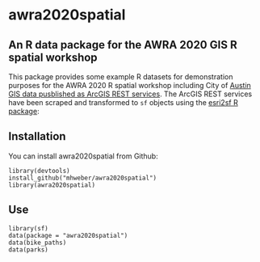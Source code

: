 # awra2020spatial
## An R data package for the AWRA 2020 GIS R spatial workshop

This package provides some example R datasets for demonstration purposes for the AWRA 2020 R spatial workshop including City of [Austin GIS data pusblished as ArcGIS REST services](http://www.arcgis.com/home/search.html?q=owner%3A%22CTM.Publisher%22). The ArcGIS REST services have been scraped and transformed to `sf` objects using the [esri2sf R package](https://github.com/yonghah/esri2sf):


## Installation
You can install awra2020spatial from Github:
```
library(devtools)
install_github("mhweber/awra2020spatial")
library(awra2020spatial)
```

## Use
```
library(sf)
data(package = "awra2020spatial")
data(bike_paths)
data(parks)
```
